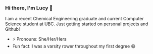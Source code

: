 ### Hi there, I'm Lucy 👋

I am a recent Chemical Engineering graduate and current Computer Science student at UBC. Just getting started on personal projects and Github!

- ⚡ Pronouns: She/Her/Hers
- Fun fact: I was a varsity rower throughout my first degree 😄


<!--
**lucykvs/lucykvs** is a ✨ _special_ ✨ repository because its `README.md` (this file) appears on your GitHub profile.

Here are some ideas to get you started:

- 🔭 I’m currently working on ...
- 🌱 I’m currently learning ...
- 👯 I’m looking to collaborate on ...
- 🤔 I’m looking for help with ...
- 💬 Ask me about ...
- 📫 How to reach me: ...
- 😄 Pronouns: ...
- ⚡ Fun fact: ...
-->
